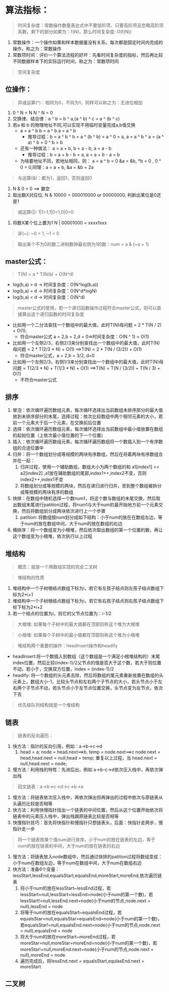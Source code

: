 # 算法指标：
> 时间复杂度：常数操作数量表达式中不要低阶项、只要高阶项且忽略高阶项系数，剩下的部分如果为：f(N)，那么时间复杂度: O(f(N))
1. 常数操作：一个操作如果和样本数据量没有关系，每次都是固定时间内完成的操作，称之为：常数操作
2. 常数项时间：评价一个算法流程的好坏：先看时间复杂度的指标，然后再比较不同数据样本下的实际运行时间，称之为：常数项时间

> 空间复杂度
## 位操作：
> 异或运算(^)：相同为0，不同为1，同样可以称之为：无进位相加
1. 0 ^ N = N N ^ N = 0
2. 交换律、结合律：a ^ b = b ^ a,(a ^ b) ^ c = a ^ (b ^ c)
3. 若a 和 b 的物理地址不同,可以实现不用临时变量完成a,b值交换
   + a = a ^ b  b = a ^ b  a = a ^ b
      - 推导过程：b = a ^ b ^ b = a ^ (b ^ b) = a ^ 0 = a,  a = a ^ b ^ a = (a ^ a) ^ b = 0 ^ b = b
   + 还有一种做法： a = a + b, b = a - b, a = a - b
      - 推导过程：b = a + b - b = a, a = a + b - a = b
   + 为啥要地址不同，若地址相同，则： a = a ^ b = 0 &a = &b, *b = 0 , 0 ^ 0 = 0,同理：a = a + b, &a = &b = 2a 

> 与运算(&)：都为1，返回1，否则返回0
   1. N & 0 = 0 ==> 置空
   2. 取出数X对应位, N & 10000 = 000010000 or 00000000, 判断出某位是0还是1

> 或运算(|): 1|1=1,1|0=1,0|0=0
   1. 将数X某个位上置为1 N | 00001000 = xxxx1xxx

> 非(~): ~0 = 1, ~1 = 0

> 取出某个不为0的数二进制数钟最右侧为1的数：num = a & (~a + 1)

## master公式：
> T(N) = a * T(N/b) + O(N^d)
   + log(b,a) > d -> 时间复杂度：O(N^log(b,a))
   + log(b,a) = d -> 时间复杂度：O(N^d*logN)
   + log(b,a) < d -> 时间复杂度：O(N^d)
> master公式的使用，若一个递归函数操作过程符合master公式，则可以直接算出这个递归函数的时间复杂度
   + 比如用一个二分法查找一个数组中的最大值，此时T(N)母问题 = 2 * T(N / 2) + O(1);
     + 符合master公式 a = 2,b = 2,d = 0=>时间复杂度：O(N ^ 1) = O(1)
   + 比如用一个左侧2/3，右侧2/3来分别查找出一个数组中的最大值，此时T(N)母问题 = 2 * T(2/3 * N) + O(1) ==>T(N) = 2 * T(N / (3/2)) + O(1)
     + 符合master公式，a = 2,b = 3/2, d=0
   + 比如用一个左侧2/3，右侧1/3来分别查找出一个数组中的最大值，此时T(N)母问题 = T(2/3 * N) + T(1/3 * N) + O(1) ==>T(N) = T(N / (3/2)) + T(N / 3) + O(1)
     + 不符合master公式

## 排序
1. 冒泡：依次循环遍历数组元素，每次循环选择出当前数组未排序部分的最大值放到未排序部分的末尾，选择过程：依次比较数组中两个相邻元素的大小，若前一个元素大于后一个元素，在交换前后位置
2. 选择：依次循环遍历数组元素，每次循环选择出当前数组中最小值放置在数组的起始位置（上依次最小值位置的下一个位置）
3. 插入：依次循环遍历数组元素，每次循环遍历数组将一个数插入到一个有序数组的合适位置中
4. 归并：将一个数组划分成等规模的两块有序数组，然后在将着两块有序数组合并在一起：
   1. 归并过程，使用一个辅助数组，数组大小为两个数组的和 a1[index1] <= a2[index2] ,a1放在辅助数组的尾部,index1++,index2不变，否则index2++,index1不变
   2. 将数组划分成等规模的两块，然后在递归进行归并，至到整个数组被拆分成等规模的两块有序的数组  
5. 快排：在数组中随机选择一个数num1，将这个数与数组的末尾交换，然后取出数组末尾进行patition过程，将num1与大于num的最开始地方前一个元素交换，然后将数组划分成两块依次进行上一个步骤
   1. patition: 将数组按num划分成如下结构：小于num的放在在数组左边，等于num的放在数组中间，大于num的放在数组的右边
6. 桶排序：将一个数组变为小根堆，然后依次取出数组的第一个位置的数，再让这个数组变为小根堆，依次执行以上过程
## 堆结构
> 概念：就是一个用数组实现的完全二叉树

> 堆结构的性质
1. 堆结构中一个子树根结点数组下标为i，若它有左孩子结点则左孩子结点数组下标为2*i+1
2. 堆结构中一个子树根结点数组下标为i，若它有右孩子结点则右孩子结点数组下标下标为2*i+2
3. 若一个结点的位置为i，则它的父节点位置为：i-1/2
> 大根堆: 如果每个子树中的最大值都在顶部则称这个堆为大根堆

> 小根堆: 如果每个子树中的最小值都在顶部则称这个堆为小根堆

> 堆结构两个重要的操作：headInsert操作和headify
+ headInsert:将一个数插入到数组（这个数组是一个满足小根堆结构的）末尾index位置，然后比较(index-1)/2父节点的值是否大于这个数，若大于则位置不动，若小于，交换双方位置，index = (index-1)/2
+ headify: 将一个数组的头元素去除，然后将数组的尾元素重新放置在数组的头元素上，数组大小-1，比较头节点和左右两个子节点的大小，若头节点小于左右两个子节点不动，若头节点小于左节点位置交换，头节点变为左节点，依次下去
> 优先级队列结构就是一个堆结构 


## 链表
> 链表的反向遍历：
1. 快方法：指针的反向引用，例如：a->b->c->d
   1. head = a; node = head.next==>b, temp = node.next==>c node.next = head,head.next = null,head = temp; 重复以上过程，当 head.next = null,head.next = node;
2. 慢方法：利用栈的特性：先进后出，例如 a->b-c->d依次压入栈中，再依次弹出栈
> 回文链表：a->b->c->d->c->b->a
1. 慢方法：将链表依次压入栈中，再依次弹出但再弹出的过程中依次与原链表从头遍历比较是否相等
2. 快方法：利用快慢指针找出一个链表的中间位置，然后从这个位置开始依次将链表中的元素压入栈中，弹出栈跟原链表比较是否相等
3. 快慢指针技巧：首先将快指针和慢指针只想链表头，后面：快指针走两步，慢指针走一步
> 将一个链表按某个值num进行排序，小于num的放在链表的左边，等于num的放在链表的中间，大于num的放在链表的右边
1. 慢方法：将链表放入node数组中，然后通过快排的patition过程将数组变成：小于num在数组左边，等于num在数组中间，大于num在数组右边
2. 快方法：准备6个变量：lessStart,lessEnd,equalsStart,equalsEnd,moreStart,moreEnd,依次遍历链表
   1. 将小于num的放在lessStart~lessEnd过程，若lessStart=null,lessStart=lessEnd=node(小于num的第一个数)，若lessStart!=null,lessEnd.next=node(小于num的节点,node.next = null),lessEnd = node
   2. 将等于num的放在equalsStart~equalsEnd过程，若equalsStar=null,equalsStar=equalsEnd=node(小于num的第一个数)，若equalsStar!=null,equalsEnd.next=node(小于num的节点,node.next = null),equalsEnd = node
   3. 将大于num的放在moreStart~moreEnd过程，若moreStar=null,moreStar=moreEnd=node(小于num的第一个数)，若moreStar!=null,moreEnd.next=node(小于num的节点,node.next = null),moreEnd = node
   4. 遍历完成后，将lessEnd.next = equalsStart,equlasEnd.next = moreStart
## 二叉树
